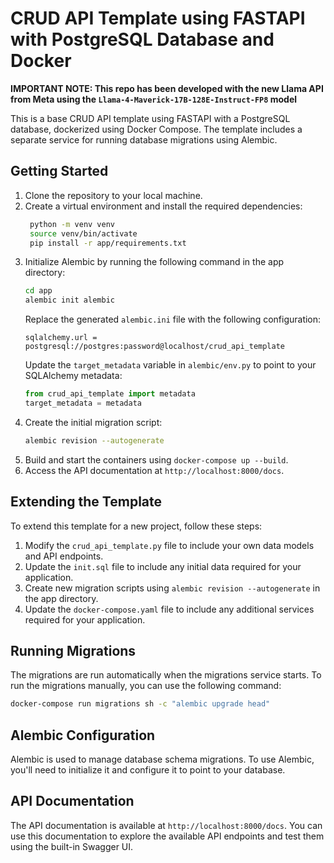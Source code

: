 # CRUD API Template using FASTAPI with PostgreSQL Database and Docker

**IMPORTANT NOTE: This repo has been developed with the new Llama API from Meta using the `Llama-4-Maverick-17B-128E-Instruct-FP8` model**

This is a base CRUD API template using FASTAPI with a PostgreSQL database, dockerized using Docker Compose. The template includes a separate service for running database migrations using Alembic.

## Getting Started

1. Clone the repository to your local machine.
2. Create a virtual environment and install the required dependencies:
   ```bash
    python -m venv venv
    source venv/bin/activate
    pip install -r app/requirements.txt
    ```
3. Initialize Alembic by running the following command in the app directory:
   ```bash
   cd app
   alembic init alembic
   ```
   Replace the generated `alembic.ini` file with the following configuration:
   ```
   sqlalchemy.url = postgresql://postgres:password@localhost/crud_api_template
   ```
   Update the `target_metadata` variable in `alembic/env.py` to point to your SQLAlchemy metadata:
   ```python
   from crud_api_template import metadata
   target_metadata = metadata
   ```
4. Create the initial migration script:
   ```bash
   alembic revision --autogenerate
   ```
5. Build and start the containers using `docker-compose up --build`.
6. Access the API documentation at `http://localhost:8000/docs`.

## Extending the Template

To extend this template for a new project, follow these steps:
1. Modify the `crud_api_template.py` file to include your own data models and API endpoints.
2. Update the `init.sql` file to include any initial data required for your application.
3. Create new migration scripts using `alembic revision --autogenerate` in the app directory.
4. Update the `docker-compose.yaml` file to include any additional services required for your application.

## Running Migrations

The migrations are run automatically when the migrations service starts. To run the migrations manually, you can use the following command:
```bash
docker-compose run migrations sh -c "alembic upgrade head"
```

## Alembic Configuration

Alembic is used to manage database schema migrations. To use Alembic, you'll need to initialize it and configure it to point to your database.

## API Documentation

The API documentation is available at `http://localhost:8000/docs`. You can use this documentation to explore the available API endpoints and test them using the built-in Swagger UI.
